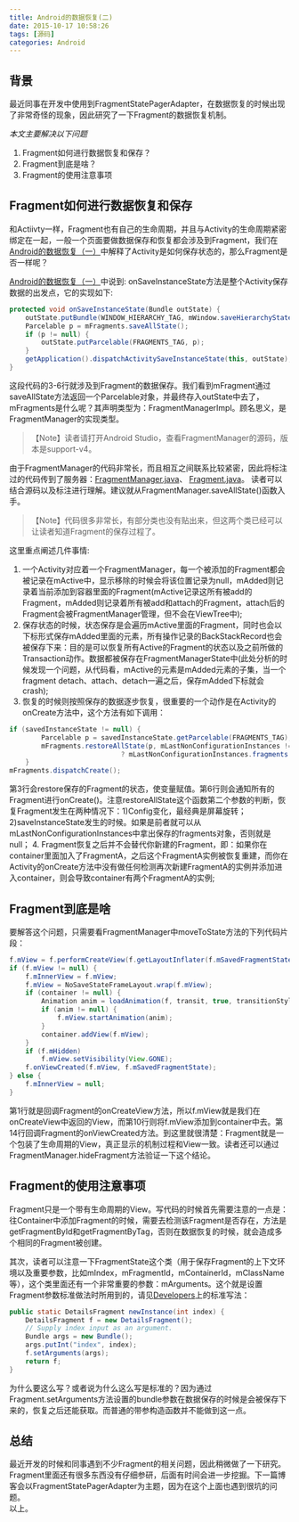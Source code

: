 ```yaml
---
title: Android的数据恢复(二)
date: 2015-10-17 10:58:26
tags: [源码]
categories: Android
---
```


## 背景
最近同事在开发中使用到FragmentStatePagerAdapter，在数据恢复的时候出现了非常奇怪的现象，因此研究了一下Fragment的数据恢复机制。

*本文主要解决以下问题*

1. Fragment如何进行数据恢复和保存？
2. Fragment到底是啥？
3. Fragment的使用注意事项

## Fragment如何进行数据恢复和保存
和Actiivty一样，Fragment也有自己的生命周期，并且与Activity的生命周期紧密绑定在一起，一般一个页面要做数据保存和恢复都会涉及到Fragment，我们在[Android的数据恢复（一）](http://muzileecoding.com/blog/2015/08/01/androidde-shu-ju-hui-fu/)中解释了Activity是如何保存状态的，那么Fragment是否一样呢？<!--more-->

[Android的数据恢复（一）](http://muzileecoding.com/blog/2015/08/01/androidde-shu-ju-hui-fu/)中说到: onSaveInstanceState方法是整个Activity保存数据的出发点，它的实现如下:

```java
protected void onSaveInstanceState(Bundle outState) {
	outState.putBundle(WINDOW_HIERARCHY_TAG, mWindow.saveHierarchyState());
	Parcelable p = mFragments.saveAllState();
	if (p != null) {
		outState.putParcelable(FRAGMENTS_TAG, p);
	}
	getApplication().dispatchActivitySaveInstanceState(this, outState);
}
```
这段代码的3-6行就涉及到Fragment的数据保存。我们看到mFragment通过saveAllState方法返回一个Parcelable对象，并最终存入outState中去了，mFragments是什么呢？其声明类型为：FragmentManagerImpl。顾名思义，是FragmentManager的实现类型。
>【Note】读者请打开Android Studio，查看FragmentManager的源码，版本是support-v4。

由于FragmentManager的代码非常长，而且相互之间联系比较紧密，因此将标注过的代码传到了服务器：[FragmentManager.java](http://7xktd8.com1.z0.glb.clouddn.com/FragmentManager.java)、 [Fragment.java](http://7xktd8.com1.z0.glb.clouddn.com/Fragment.java)。
读者可以结合源码以及标注进行理解。建议就从FragmentManager.saveAllState()函数入手。
>【Note】代码很多非常长，有部分类也没有贴出来，但这两个类已经可以让读者知道Fragment的保存过程了。

这里重点阐述几件事情:

1.  一个Activity对应着一个FragmentManager，每一个被添加的Fragment都会被记录在mActive中，显示移除的时候会将该位置记录为null，mAdded则记录着当前添加到容器里面的Fragment(mActive记录这所有被add的Fragment，mAdded则记录着所有被add和attach的Fragment，attach后的Fragment会被FragmentManager管理，但不会在ViewTree中);
2.  保存状态的时候，状态保存是会遍历mActive里面的Fragment，同时也会以下标形式保存mAdded里面的元素，所有操作记录的BackStackRecord也会被保存下来：目的是可以恢复所有Active的Fragment的状态以及之前所做的Transaction动作。数据都被保存在FragmentManagerState中(此处分析的时候发现一个问题，从代码看，mActive的元素是mAdded元素的子集，当一个fragment detach、attach、detach一遍之后，保存mAdded下标就会crash);
3.  恢复的时候则按照保存的数据逐步恢复，很重要的一个动作是在Activity的onCreate方法中，这个方法有如下调用：  
```java
if (savedInstanceState != null) {
		Parcelable p = savedInstanceState.getParcelable(FRAGMENTS_TAG);
		mFragments.restoreAllState(p, mLastNonConfigurationInstances != null
		                    ? mLastNonConfigurationInstances.fragments : null);
	}
mFragments.dispatchCreate();
```
第3行会restore保存的Fragment的状态，使变量赋值。第6行则会通知所有的Fragment进行onCreate()。注意restoreAllState这个函数第二个参数的判断，恢复Fragment发生在两种情况下：1)Config变化，最经典是屏幕旋转；2)saveInstanceState发生的时候。如果是前者就可以从mLastNonConfigurationInstances中拿出保存的fragments对象，否则就是null；
4.  Fragment恢复之后并不会替代你新建的Fragment，即：如果你在container里面加入了FragmentA，之后这个FragmentA实例被恢复重建，而你在Activity的onCreate方法中没有做任何检测再次新建FragmentA的实例并添加进入container，则会导致container有两个FragmentA的实例;

## Fragment到底是啥
要解答这个问题，只需要看FragmentManager中moveToState方法的下列代码片段：
```java
f.mView = f.performCreateView(f.getLayoutInflater(f.mSavedFragmentState), container, f.mSavedFragmentState);
if (f.mView != null) {
	f.mInnerView = f.mView;
	f.mView = NoSaveStateFrameLayout.wrap(f.mView);
	if (container != null) {
		Animation anim = loadAnimation(f, transit, true, transitionStyle);
		if (anim != null) {
			f.mView.startAnimation(anim);
		}
		container.addView(f.mView);
	}
	if (f.mHidden) 
		f.mView.setVisibility(View.GONE);
	f.onViewCreated(f.mView, f.mSavedFragmentState);
} else {
	f.mInnerView = null;
}
```
第1行就是回调Fragment的onCreateView方法，所以f.mView就是我们在onCreateView中返回的View，而第10行则将f.mView添加到container中去。第14行回调Fragment的onViewCreated方法。到这里就很清楚：Fragment就是一个包装了生命周期的View，真正显示的机制过程和View一致。读者还可以通过FragmentManager.hideFragment方法验证一下这个结论。

## Fragment的使用注意事项
Fragment只是一个带有生命周期的View。写代码的时候首先需要注意的一点是：  
往Container中添加Fragment的时候，需要去检测该Fragment是否存在，方法是getFragmentById和getFragmentByTag，否则在数据恢复的时候，就会造成多个相同的Fragment被创建。

其次，读者可以注意一下FragmentState这个类（用于保存Fragment的上下文环境以及重要参数，比如mIndex，mFragmentId，mContainerId，mClassName等），这个类里面还有一个非常重要的参数：mArguments。这个就是设置Fragment参数标准做法时所用到的，请见[Developers](http://developer.android.com/reference/android/app/Fragment.html)上的标准写法：
```java
public static DetailsFragment newInstance(int index) {
	DetailsFragment f = new DetailsFragment();
	// Supply index input as an argument.
	Bundle args = new Bundle();
	args.putInt("index", index);
	f.setArguments(args);
	return f;
}
```
为什么要这么写？或者说为什么这么写是标准的？因为通过Fragment.setArguments方法设置的bundle参数在数据保存的时候是会被保存下来的，恢复之后还能获取。而普通的带参构造函数并不能做到这一点。

## 总结
最近开发的时候和同事遇到不少Fragment的相关问题，因此稍微做了一下研究。Fragment里面还有很多东西没有仔细参研，后面有时间会进一步挖掘。下一篇博客会以FragmentStatePagerAdapter为主题，因为在这个上面也遇到很坑的问题。  
以上。